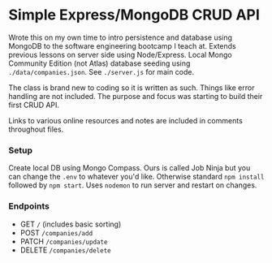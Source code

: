 # Simple Express/MongoDB CRUD API

Wrote this on my own time to intro persistence and database using MongoDB to the software engineering bootcamp I teach at. Extends previous lessons on server side using Node/Express. Local Mongo Community Edition (not Atlas) database seeding using `./data/companies.json`. See `./server.js` for main code.

The class is brand new to coding so it is written as such. Things like error handling are not included. The purpose and focus was starting to build their first CRUD API.

Links to various online resources and notes are included in comments throughout files.

### Setup

Create local DB using Mongo Compass. Ours is called Job Ninja but you can change the `.env` to whatever you'd like. Otherwise standard `npm install` followed by `npm start`. Uses `nodemon` to run server and restart on changes.

### Endpoints

- GET `/` (includes basic sorting)
- POST `/companies/add`
- PATCH `/companies/update`
- DELETE `/companies/delete`
